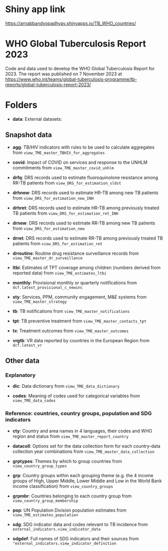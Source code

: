 
# Shiny app link

https://arnabbandyopadhyay.shinyapps.io/TB_WHO_countries/

# WHO Global Tuberculosis Report 2023

Code and data used to develop the WHO Global Tuberculosis Report for 2023. The report was published on 7 November 2023 at https://www.who.int/teams/global-tuberculosis-programme/tb-reports/global-tuberculosis-report-2023/

# Folders

* **data**: External datasets:

## Snapshot data

* **agg**: TB/HIV indicators with rules to be used to calculate aggregates from `view_TME_master_TBHIV_for_aggregates`

* **covid**: Impact of COVID on services and response to the UNHLM commitments from `view_TME_master_covid_unhlm`

* **drfq**: DRS records used to estimate fluoroquinolone resistance among RR-TB patients from `view_DRS_for_estimation_sldst`

* **drhnew**: DRS records used to estimate HR-TB among new TB patients from `view_DRS_for_estimation_new_INH`

* **drhret**: DRS records used to estimate HR-TB among previously treated TB patients from `view_DRS_for_estimation_ret_INH`

* **drnew**: DRS records used to estimate RR-TB among new TB patients from `view_DRS_for_estimation_new`

* **drret**: DRS records used to estimate RR-TB among previously treated TB patients from `view_DRS_for_estimation_ret`

* **drroutine**: Routine drug resistance surveillance records from `view_TME_master_dr_surveillance`

* **ltbi**: Estimates of TPT coverage among children (numbers derived from reported data) from `view_TME_estimates_ltbi`

* **monthly**: Provisional monthly or quarterly notifications from `dcf.latest_provisional_c_newinc`

* **sty**: Services, PPM, community engagement, M&E systems from `view_TME_master_strategy`

* **tb**: TB notifications from `view_TME_master_notifications`

* **tpt**: TB preventive treatment from `view_TME_master_contacts_tpt`

* **tx**: Treatment outcomes from `view_TME_master_outcomes`

* **vrgtb**: VR data reported by countries in the European Region from `dcf.latest_vr`


## Other data

### Explanatory 

* **dic**: Data dictionary from `view_TME_data_dictionary`

* **codes**: Meaning of codes used for categorical variables from `view_TME_data_codes`

### Reference: countries, country groups, population and SDG indicators

* **cty**: Country and area names in 4 languages, their codes and WHO region and status from `view_TME_master_report_country`

* **datacoll**: Options set for the data collection form for each country-data collection year combinations from `view_TME_master_data_collection`

* **grptypes**: Themes by which to group countries from `view_country_group_types`

* **grp**: Country groups within each grouping theme (e.g. the 4 income groups of High, Upper Middle, Lower Middle and Low in the World Bank income classification) from `view_country_groups`

* **grpmbr**: Countries belonging to each country group from `view_country_group_membership`

* **pop**: UN Population Division population estimates from `view_TME_estimates_population`

* **sdg**: SDG indicator data and codes relevant to TB incidence from `external_indicators.view_indicator_data`

* **sdgdef**: Full names of SDG indicators and their sources from `"external_indicators.view_indicator_definition`

